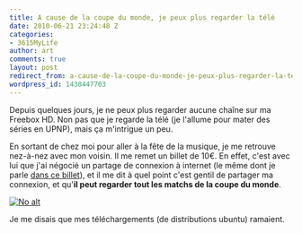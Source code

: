 ```yaml
---
title: A cause de la coupe du monde, je peux plus regarder la télé
date: 2010-06-21 23:24:48 Z
categories:
- 3615MyLife
author: art
comments: true
layout: post
redirect_from: a-cause-de-la-coupe-du-monde-je-peux-plus-regarder-la-tele/
wordpress_id: 1438447703
---
```


Depuis quelques jours, je ne peux plus regarder aucune chaîne sur ma Freebox HD. Non pas que je regarde la télé (je l'allume pour mater des séries en UPNP), mais ça m'intrigue un peu.

En sortant de chez moi pour aller à la fête de la musique, je me retrouve nez-à-nez avec mon voisin. Il me remet un billet de 10€. En effet, c'est avec lui que j'ai négocié un partage de connexion à internet (le même dont je parle [dans ce billet](https://irz.fr/aujourdhui-jai-signe-un-billet-de-banque)), et il me dit à quel point c'est gentil de partager ma connexion, et qu'**il peut regarder tout les matchs de la coupe du monde**.

<a href="https://irz.fr/aujourdhui-jai-signe-un-billet-de-banque"><img alt="No alt" data-src="https://static.irz.fr/2010/06/Capture-d’écran-2010-06-22-à-01.20.31.png" src="https://static.irz.fr/thumb.php?size=<100&crop=0&src=https://static.irz.fr/2010/06/Capture-d’écran-2010-06-22-à-01.20.31.png" /></a>

Je me disais que mes téléchargements (de distributions ubuntu) ramaient.

